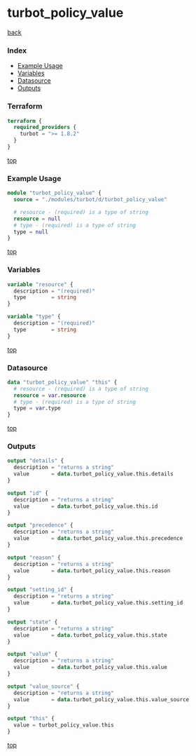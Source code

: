 # turbot_policy_value

[back](../turbot.md)

### Index

- [Example Usage](#example-usage)
- [Variables](#variables)
- [Datasource](#datasource)
- [Outputs](#outputs)

### Terraform

```terraform
terraform {
  required_providers {
    turbot = ">= 1.8.2"
  }
}
```

[top](#index)

### Example Usage

```terraform
module "turbot_policy_value" {
  source = "./modules/turbot/d/turbot_policy_value"

  # resource - (required) is a type of string
  resource = null
  # type - (required) is a type of string
  type = null
}
```

[top](#index)

### Variables

```terraform
variable "resource" {
  description = "(required)"
  type        = string
}

variable "type" {
  description = "(required)"
  type        = string
}
```

[top](#index)

### Datasource

```terraform
data "turbot_policy_value" "this" {
  # resource - (required) is a type of string
  resource = var.resource
  # type - (required) is a type of string
  type = var.type
}
```

[top](#index)

### Outputs

```terraform
output "details" {
  description = "returns a string"
  value       = data.turbot_policy_value.this.details
}

output "id" {
  description = "returns a string"
  value       = data.turbot_policy_value.this.id
}

output "precedence" {
  description = "returns a string"
  value       = data.turbot_policy_value.this.precedence
}

output "reason" {
  description = "returns a string"
  value       = data.turbot_policy_value.this.reason
}

output "setting_id" {
  description = "returns a string"
  value       = data.turbot_policy_value.this.setting_id
}

output "state" {
  description = "returns a string"
  value       = data.turbot_policy_value.this.state
}

output "value" {
  description = "returns a string"
  value       = data.turbot_policy_value.this.value
}

output "value_source" {
  description = "returns a string"
  value       = data.turbot_policy_value.this.value_source
}

output "this" {
  value = turbot_policy_value.this
}
```

[top](#index)